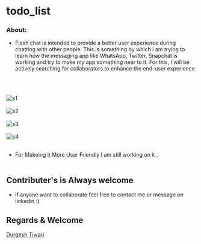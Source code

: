 # todo_list

### About:
- Flash chat is intended to provide a better user experience during chatting with other people. This is something by which I am trying to learn how the messaging app like WhatsApp, Twitter, Snapchat is working and try to make my app something near to it. For this, I will be actively searching   for collaborators to enhance the end-user  experience

<br><br>


![s1](https://github.com/blackhat955/Flash-Chat/blob/main/images/1.jpeg) <br><br>
![s2](https://github.com/blackhat955/Flash-Chat/blob/main/images/2.jpeg)  <br><br>
![s3](https://github.com/blackhat955/Flash-Chat/blob/main/images/3.jpeg)  <br><br>
![s4](https://github.com/blackhat955/Flash-Chat/blob/main/images/4.jpeg)  <br><br>

- For Makeing it  More User Friendly I am still working on it .<br><br>
## Contributer's is Always welcome 
- if anyone want to collaborate feel free to contact me or message on linkedin    :)  <br>
## Regards & Welcome <br>

[Durgesh Tiwari](https://www.linkedin.com/in/durgesh98/)
